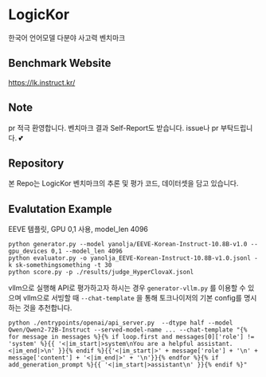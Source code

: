 # LogicKor
한국어 언어모델 다분야 사고력 벤치마크

## Benchmark Website
https://lk.instruct.kr/

## Note
pr 적극 환영합니다.
벤치마크 결과 Self-Report도 받습니다. issue나 pr 부탁드립니다. 💕

## Repository
본 Repo는 LogicKor 벤치마크의 추론 및 평가 코드, 데이터셋을 담고 있습니다.

## Evalutation Example
EEVE 템플릿, GPU 0,1 사용, model_len 4096
```
python generator.py --model yanolja/EEVE-Korean-Instruct-10.8B-v1.0 --gpu_devices 0,1 --model_len 4096
python evaluator.py -o yanolja_EEVE-Korean-Instruct-10.8B-v1.0.jsonl -k sk-somethingsomething -t 30
python score.py -p ./results/judge_HyperClovaX.jsonl 
```

vllm으로 실행해 API로 평가하고자 하시는 경우 `generator-vllm.py` 를 이용할 수 있으며 vllm으로 서빙할 때 `--chat-template` 을 통해 토크나이저의 기본 config를 명시하는 것을 추천합니다.

```
python ./entrypoints/openai/api_server.py  --dtype half --model Qwen/Qwen2-72B-Instruct --served-model-name ... --chat-template "{% for message in messages %}{% if loop.first and messages[0]['role'] != 'system' %}{{ '<|im_start|>system\nYou are a helpful assistant.<|im_end|>\n' }}{% endif %}{{'<|im_start|>' + message['role'] + '\n' + message['content'] + '<|im_end|>' + '\n'}}{% endfor %}{% if add_generation_prompt %}{{ '<|im_start|>assistant\n' }}{% endif %}"
```
